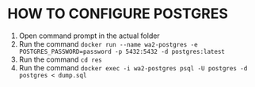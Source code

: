 # HOW TO CONFIGURE POSTGRES
1) Open command prompt in the actual folder
2) Run the command `docker run --name wa2-postgres -e POSTGRES_PASSWORD=password -p 5432:5432 -d postgres:latest`
3) Run the command `cd res`
4) Run the command `docker exec -i wa2-postgres psql -U postgres -d postgres < dump.sql`
